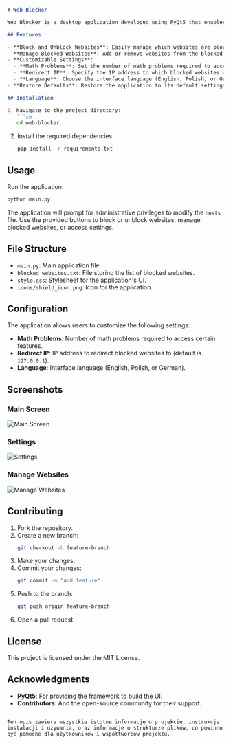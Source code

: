 ```markdown
# Web Blocker

Web Blocker is a desktop application developed using PyQt5 that enables users to block and unblock websites by modifying the `hosts` file. This application provides a user-friendly interface for managing blocked websites, adjusting settings, and enforcing access control through simple math problems.

## Features

- **Block and Unblock Websites**: Easily manage which websites are blocked or accessible.
- **Manage Blocked Websites**: Add or remove websites from the blocked list.
- **Customizable Settings**:
  - **Math Problems**: Set the number of math problems required to access certain features.
  - **Redirect IP**: Specify the IP address to which blocked websites will be redirected (default is `127.0.0.1`).
  - **Language**: Choose the interface language (English, Polish, or German).
- **Restore Defaults**: Restore the application to its default settings or retrieve blocked websites from the `hosts` file.

## Installation

1. Navigate to the project directory:
   ```sh
   cd web-blocker
   ```

2. Install the required dependencies:
   ```sh
   pip install -r requirements.txt
   ```

## Usage

Run the application:
```sh
python main.py
```

The application will prompt for administrative privileges to modify the `hosts` file. Use the provided buttons to block or unblock websites, manage blocked websites, or access settings.

## File Structure

- `main.py`: Main application file.
- `blocked_websites.txt`: File storing the list of blocked websites.
- `style.qss`: Stylesheet for the application's UI.
- `icons/shield_icon.png`: Icon for the application.

## Configuration

The application allows users to customize the following settings:

- **Math Problems**: Number of math problems required to access certain features.
- **Redirect IP**: IP address to redirect blocked websites to (default is `127.0.0.1`).
- **Language**: Interface language (English, Polish, or German).

## Screenshots

### Main Screen
![Main Screen](screenshots/main_screen.png)

### Settings
![Settings](screenshots/settings.png)

### Manage Websites
![Manage Websites](screenshots/manage_websites.png)

## Contributing

1. Fork the repository.
2. Create a new branch:
   ```sh
   git checkout -b feature-branch
   ```
3. Make your changes.
4. Commit your changes:
   ```sh
   git commit -m "Add feature"
   ```
5. Push to the branch:
   ```sh
   git push origin feature-branch
   ```
6. Open a pull request.

## License

This project is licensed under the MIT License.

## Acknowledgments

- **PyQt5**: For providing the framework to build the UI.
- **Contributors**: And the open-source community for their support.
```

Ten opis zawiera wszystkie istotne informacje o projekcie, instrukcje instalacji i używania, oraz informacje o strukturze plików, co powinno być pomocne dla użytkowników i współtwórców projektu.
